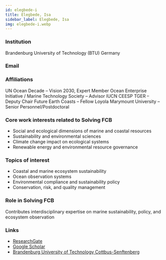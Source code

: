 ```yaml
---
id: elegbede-i
title: Elegbede, Isa
sidebar_label: Elegbede, Isa
img: elegbede-i.webp
---
```


### Institution
Brandenburg University of Technology (BTU) Germany

### Email

### Affiliations
UN Ocean Decade – Vision 2030, Expert Member
Ocean Enterprise Initiative / Marine Technology Society – Advisor
IUCN CEESP TGER – Deputy Chair
Future Earth Coasts – Fellow
Loyola Marymount University – Senior Personnel/Postdoctoral

### Core work interests related to Solving FCB
- Social and ecological dimensions of marine and coastal resources
- Sustainability and environmental sciences
- Climate change impact on ecological systems
- Renewable energy and environmental resource governance

### Topics of interest
- Coastal and marine ecosystem sustainability
- Ocean observation systems
- Environmental compliance and sustainability policy
- Conservation, risk, and quality management

### Role in Solving FCB
Contributes interdisciplinary expertise on marine sustainability, policy, and ecosystem observation

### Links
- [ResearchGate](https://www.researchgate.net/profile/Isa_Elegbede)
- [Google Scholar](https://scholar.google.com/citations?user=6U4qU8kAAAAJ)
- [Brandenburg University of Technology Cottbus-Senftenberg](https://www.b-tu.de/fg-umweltmanagement/team/dr-isa-elegbede)
  
